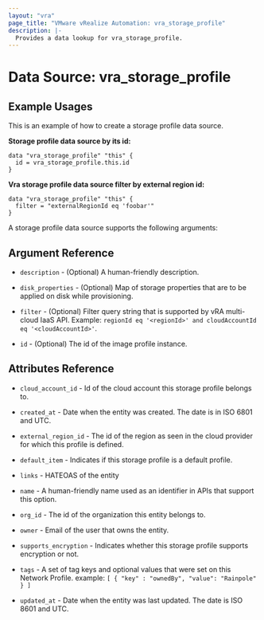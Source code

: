 ```yaml
---
layout: "vra"
page_title: "VMware vRealize Automation: vra_storage_profile"
description: |-
  Provides a data lookup for vra_storage_profile.
---
```


# Data Source: vra_storage_profile
## Example Usages
This is an example of how to create a storage profile data source.

**Storage profile data source by its id:**

```hcl
data "vra_storage_profile" "this" {
  id = vra_storage_profile.this.id
}
```

**Vra storage profile data source filter by external region id:**

```hcl
data "vra_storage_profile" "this" {
  filter = "externalRegionId eq 'foobar'"
}
```

A storage profile data source supports the following arguments:

## Argument Reference
* `description` - (Optional) A human-friendly description.

* `disk_properties` - (Optional) Map of storage properties that are to be applied on disk while provisioning.

* `filter` - (Optional) Filter query string that is supported by vRA multi-cloud IaaS API. Example: `regionId eq '<regionId>' and cloudAccountId eq '<cloudAccountId>'`.

* `id` - (Optional) The id of the image profile instance.

## Attributes Reference
* `cloud_account_id` - Id of the cloud account this storage profile belongs to.

* `created_at` - Date when the entity was created. The date is in ISO 6801 and UTC.

* `external_region_id` - The id of the region as seen in the cloud provider for which this profile is defined.

* `default_item` - Indicates if this storage profile is a default profile.

* `links` - HATEOAS of the entity

* `name` - A human-friendly name used as an identifier in APIs that support this option.

* `org_id` - The id of the organization this entity belongs to.

* `owner` - Email of the user that owns the entity.

* `supports_encryption` - Indicates whether this storage profile supports encryption or not.

* `tags` - A set of tag keys and optional values that were set on this Network Profile.
           example: `[ { "key" : "ownedBy", "value": "Rainpole" } ]`

* `updated_at` - Date when the entity was last updated. The date is ISO 8601 and UTC.
